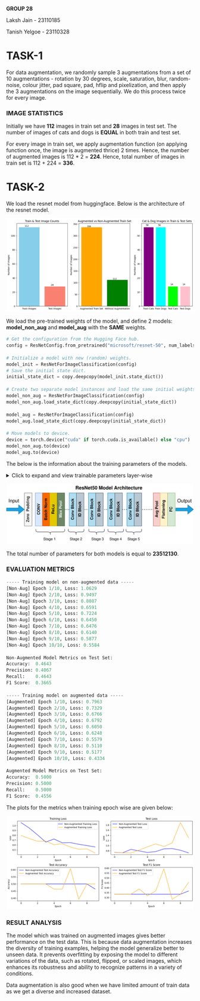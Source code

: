 **GROUP 28**

Laksh Jain - 23110185

Tanish Yelgoe - 23110328

# TASK-1

For data augmentation, we randomly sample 3 augmentations from a set of 10 augmentations - rotation by 30 degrees, scale, saturation, blur, random-noise, colour jitter, pad square, pad, hflip and pixelization, and then apply the 3 augmentations on the image sequentially. We do this process twice for every image.

### IMAGE STATISTICS

Initially we have **112** images in train set and **28** images in test set. The number of images of cats and dogs is **EQUAL** in both train and test set.

For every image in train set, we apply augmentation function (on applying function once, the image is augmented thrice) 2 times. Hence, the number of augmented images is 112 * 2 = **224**. Hence, total number of images in train set is 112 + 224 = **336**.

# TASK-2

We load the resnet model from huggingface. Below is the architecture of the resnet model.

![image-2.png](images/image_stats.png)

We load the pre-trained weights of the model, and define 2 models: **model_non_aug** and **model_aug** with the **SAME** weights.

```python
# Get the configuration from the Hugging Face hub.
config = ResNetConfig.from_pretrained("microsoft/resnet-50", num_labels=num_classes)

# Initialize a model with new (random) weights.
model_init = ResNetForImageClassification(config)
# Save the initial state dict.
initial_state_dict = copy.deepcopy(model_init.state_dict())

# Create two separate model instances and load the same initial weights.
model_non_aug = ResNetForImageClassification(config)
model_non_aug.load_state_dict(copy.deepcopy(initial_state_dict))

model_aug = ResNetForImageClassification(config)
model_aug.load_state_dict(copy.deepcopy(initial_state_dict))

# Move models to device.
device = torch.device("cuda" if torch.cuda.is_available() else "cpu")
model_non_aug.to(device)
model_aug.to(device)

```
The below is the information about the training parameters of the models.

<details>
<summary>Click to expand and view trainable parameters layer-wise</summary>
Layer: resnet.embedder.embedder.convolution.weight | Size: torch.Size([64, 3, 7, 7]) | Requires Grad: True
Layer: resnet.embedder.embedder.normalization.weight | Size: torch.Size([64]) | Requires Grad: True
Layer: resnet.embedder.embedder.normalization.bias | Size: torch.Size([64]) | Requires Grad: True
Layer: resnet.encoder.stages.0.layers.0.shortcut.convolution.weight | Size: torch.Size([256, 64, 1, 1]) | Requires Grad: True
Layer: resnet.encoder.stages.0.layers.0.shortcut.normalization.weight | Size: torch.Size([256]) | Requires Grad: True
Layer: resnet.encoder.stages.0.layers.0.shortcut.normalization.bias | Size: torch.Size([256]) | Requires Grad: True
Layer: resnet.encoder.stages.0.layers.0.layer.0.convolution.weight | Size: torch.Size([64, 64, 1, 1]) | Requires Grad: True
Layer: resnet.encoder.stages.0.layers.0.layer.0.normalization.weight | Size: torch.Size([64]) | Requires Grad: True
Layer: resnet.encoder.stages.0.layers.0.layer.0.normalization.bias | Size: torch.Size([64]) | Requires Grad: True
Layer: resnet.encoder.stages.0.layers.0.layer.1.convolution.weight | Size: torch.Size([64, 64, 3, 3]) | Requires Grad: True
Layer: resnet.encoder.stages.0.layers.0.layer.1.normalization.weight | Size: torch.Size([64]) | Requires Grad: True
Layer: resnet.encoder.stages.0.layers.0.layer.1.normalization.bias | Size: torch.Size([64]) | Requires Grad: True
Layer: resnet.encoder.stages.0.layers.0.layer.2.convolution.weight | Size: torch.Size([256, 64, 1, 1]) | Requires Grad: True
Layer: resnet.encoder.stages.0.layers.0.layer.2.normalization.weight | Size: torch.Size([256]) | Requires Grad: True
Layer: resnet.encoder.stages.0.layers.0.layer.2.normalization.bias | Size: torch.Size([256]) | Requires Grad: True
Layer: resnet.encoder.stages.0.layers.1.layer.0.convolution.weight | Size: torch.Size([64, 256, 1, 1]) | Requires Grad: True
Layer: resnet.encoder.stages.0.layers.1.layer.0.normalization.weight | Size: torch.Size([64]) | Requires Grad: True
Layer: resnet.encoder.stages.0.layers.1.layer.0.normalization.bias | Size: torch.Size([64]) | Requires Grad: True
Layer: resnet.encoder.stages.0.layers.1.layer.1.convolution.weight | Size: torch.Size([64, 64, 3, 3]) | Requires Grad: True
Layer: resnet.encoder.stages.0.layers.1.layer.1.normalization.weight | Size: torch.Size([64]) | Requires Grad: True
Layer: resnet.encoder.stages.0.layers.1.layer.1.normalization.bias | Size: torch.Size([64]) | Requires Grad: True
Layer: resnet.encoder.stages.0.layers.1.layer.2.convolution.weight | Size: torch.Size([256, 64, 1, 1]) | Requires Grad: True
Layer: resnet.encoder.stages.0.layers.1.layer.2.normalization.weight | Size: torch.Size([256]) | Requires Grad: True
Layer: resnet.encoder.stages.0.layers.1.layer.2.normalization.bias | Size: torch.Size([256]) | Requires Grad: True
Layer: resnet.encoder.stages.0.layers.2.layer.0.convolution.weight | Size: torch.Size([64, 256, 1, 1]) | Requires Grad: True
Layer: resnet.encoder.stages.0.layers.2.layer.0.normalization.weight | Size: torch.Size([64]) | Requires Grad: True
Layer: resnet.encoder.stages.0.layers.2.layer.0.normalization.bias | Size: torch.Size([64]) | Requires Grad: True
Layer: resnet.encoder.stages.0.layers.2.layer.1.convolution.weight | Size: torch.Size([64, 64, 3, 3]) | Requires Grad: True
Layer: resnet.encoder.stages.0.layers.2.layer.1.normalization.weight | Size: torch.Size([64]) | Requires Grad: True
Layer: resnet.encoder.stages.0.layers.2.layer.1.normalization.bias | Size: torch.Size([64]) | Requires Grad: True
Layer: resnet.encoder.stages.0.layers.2.layer.2.convolution.weight | Size: torch.Size([256, 64, 1, 1]) | Requires Grad: True
Layer: resnet.encoder.stages.0.layers.2.layer.2.normalization.weight | Size: torch.Size([256]) | Requires Grad: True
Layer: resnet.encoder.stages.0.layers.2.layer.2.normalization.bias | Size: torch.Size([256]) | Requires Grad: True
Layer: resnet.encoder.stages.1.layers.0.shortcut.convolution.weight | Size: torch.Size([512, 256, 1, 1]) | Requires Grad: True
Layer: resnet.encoder.stages.1.layers.0.shortcut.normalization.weight | Size: torch.Size([512]) | Requires Grad: True
Layer: resnet.encoder.stages.1.layers.0.shortcut.normalization.bias | Size: torch.Size([512]) | Requires Grad: True
Layer: resnet.encoder.stages.1.layers.0.layer.0.convolution.weight | Size: torch.Size([128, 256, 1, 1]) | Requires Grad: True
Layer: resnet.encoder.stages.1.layers.0.layer.0.normalization.weight | Size: torch.Size([128]) | Requires Grad: True
Layer: resnet.encoder.stages.1.layers.0.layer.0.normalization.bias | Size: torch.Size([128]) | Requires Grad: True
Layer: resnet.encoder.stages.1.layers.0.layer.1.convolution.weight | Size: torch.Size([128, 128, 3, 3]) | Requires Grad: True
Layer: resnet.encoder.stages.1.layers.0.layer.1.normalization.weight | Size: torch.Size([128]) | Requires Grad: True
Layer: resnet.encoder.stages.1.layers.0.layer.1.normalization.bias | Size: torch.Size([128]) | Requires Grad: True
Layer: resnet.encoder.stages.1.layers.0.layer.2.convolution.weight | Size: torch.Size([512, 128, 1, 1]) | Requires Grad: True
Layer: resnet.encoder.stages.1.layers.0.layer.2.normalization.weight | Size: torch.Size([512]) | Requires Grad: True
Layer: resnet.encoder.stages.1.layers.0.layer.2.normalization.bias | Size: torch.Size([512]) | Requires Grad: True
Layer: resnet.encoder.stages.1.layers.1.layer.0.convolution.weight | Size: torch.Size([128, 512, 1, 1]) | Requires Grad: True
Layer: resnet.encoder.stages.1.layers.1.layer.0.normalization.weight | Size: torch.Size([128]) | Requires Grad: True
Layer: resnet.encoder.stages.1.layers.1.layer.0.normalization.bias | Size: torch.Size([128]) | Requires Grad: True
Layer: resnet.encoder.stages.1.layers.1.layer.1.convolution.weight | Size: torch.Size([128, 128, 3, 3]) | Requires Grad: True
Layer: resnet.encoder.stages.1.layers.1.layer.1.normalization.weight | Size: torch.Size([128]) | Requires Grad: True
Layer: resnet.encoder.stages.1.layers.1.layer.1.normalization.bias | Size: torch.Size([128]) | Requires Grad: True
Layer: resnet.encoder.stages.1.layers.1.layer.2.convolution.weight | Size: torch.Size([512, 128, 1, 1]) | Requires Grad: True
Layer: resnet.encoder.stages.1.layers.1.layer.2.normalization.weight | Size: torch.Size([512]) | Requires Grad: True
Layer: resnet.encoder.stages.1.layers.1.layer.2.normalization.bias | Size: torch.Size([512]) | Requires Grad: True
Layer: resnet.encoder.stages.1.layers.2.layer.0.convolution.weight | Size: torch.Size([128, 512, 1, 1]) | Requires Grad: True
Layer: resnet.encoder.stages.1.layers.2.layer.0.normalization.weight | Size: torch.Size([128]) | Requires Grad: True
Layer: resnet.encoder.stages.1.layers.2.layer.0.normalization.bias | Size: torch.Size([128]) | Requires Grad: True
Layer: resnet.encoder.stages.1.layers.2.layer.1.convolution.weight | Size: torch.Size([128, 128, 3, 3]) | Requires Grad: True
Layer: resnet.encoder.stages.1.layers.2.layer.1.normalization.weight | Size: torch.Size([128]) | Requires Grad: True
Layer: resnet.encoder.stages.1.layers.2.layer.1.normalization.bias | Size: torch.Size([128]) | Requires Grad: True
Layer: resnet.encoder.stages.1.layers.2.layer.2.convolution.weight | Size: torch.Size([512, 128, 1, 1]) | Requires Grad: True
Layer: resnet.encoder.stages.1.layers.2.layer.2.normalization.weight | Size: torch.Size([512]) | Requires Grad: True
Layer: resnet.encoder.stages.1.layers.2.layer.2.normalization.bias | Size: torch.Size([512]) | Requires Grad: True
Layer: resnet.encoder.stages.1.layers.3.layer.0.convolution.weight | Size: torch.Size([128, 512, 1, 1]) | Requires Grad: True
Layer: resnet.encoder.stages.1.layers.3.layer.0.normalization.weight | Size: torch.Size([128]) | Requires Grad: True
Layer: resnet.encoder.stages.1.layers.3.layer.0.normalization.bias | Size: torch.Size([128]) | Requires Grad: True
Layer: resnet.encoder.stages.1.layers.3.layer.1.convolution.weight | Size: torch.Size([128, 128, 3, 3]) | Requires Grad: True
Layer: resnet.encoder.stages.1.layers.3.layer.1.normalization.weight | Size: torch.Size([128]) | Requires Grad: True
Layer: resnet.encoder.stages.1.layers.3.layer.1.normalization.bias | Size: torch.Size([128]) | Requires Grad: True
Layer: resnet.encoder.stages.1.layers.3.layer.2.convolution.weight | Size: torch.Size([512, 128, 1, 1]) | Requires Grad: True
Layer: resnet.encoder.stages.1.layers.3.layer.2.normalization.weight | Size: torch.Size([512]) | Requires Grad: True
Layer: resnet.encoder.stages.1.layers.3.layer.2.normalization.bias | Size: torch.Size([512]) | Requires Grad: True
Layer: resnet.encoder.stages.2.layers.0.shortcut.convolution.weight | Size: torch.Size([1024, 512, 1, 1]) | Requires Grad: True
Layer: resnet.encoder.stages.2.layers.0.shortcut.normalization.weight | Size: torch.Size([1024]) | Requires Grad: True
Layer: resnet.encoder.stages.2.layers.0.shortcut.normalization.bias | Size: torch.Size([1024]) | Requires Grad: True
Layer: resnet.encoder.stages.2.layers.0.layer.0.convolution.weight | Size: torch.Size([256, 512, 1, 1]) | Requires Grad: True
Layer: resnet.encoder.stages.2.layers.0.layer.0.normalization.weight | Size: torch.Size([256]) | Requires Grad: True
Layer: resnet.encoder.stages.2.layers.0.layer.0.normalization.bias | Size: torch.Size([256]) | Requires Grad: True
Layer: resnet.encoder.stages.2.layers.0.layer.1.convolution.weight | Size: torch.Size([256, 256, 3, 3]) | Requires Grad: True
Layer: resnet.encoder.stages.2.layers.0.layer.1.normalization.weight | Size: torch.Size([256]) | Requires Grad: True
Layer: resnet.encoder.stages.2.layers.0.layer.1.normalization.bias | Size: torch.Size([256]) | Requires Grad: True
Layer: resnet.encoder.stages.2.layers.0.layer.2.convolution.weight | Size: torch.Size([1024, 256, 1, 1]) | Requires Grad: True
Layer: resnet.encoder.stages.2.layers.0.layer.2.normalization.weight | Size: torch.Size([1024]) | Requires Grad: True
Layer: resnet.encoder.stages.2.layers.0.layer.2.normalization.bias | Size: torch.Size([1024]) | Requires Grad: True
Layer: resnet.encoder.stages.2.layers.1.layer.0.convolution.weight | Size: torch.Size([256, 1024, 1, 1]) | Requires Grad: True
Layer: resnet.encoder.stages.2.layers.1.layer.0.normalization.weight | Size: torch.Size([256]) | Requires Grad: True
Layer: resnet.encoder.stages.2.layers.1.layer.0.normalization.bias | Size: torch.Size([256]) | Requires Grad: True
Layer: resnet.encoder.stages.2.layers.1.layer.1.convolution.weight | Size: torch.Size([256, 256, 3, 3]) | Requires Grad: True
Layer: resnet.encoder.stages.2.layers.1.layer.1.normalization.weight | Size: torch.Size([256]) | Requires Grad: True
Layer: resnet.encoder.stages.2.layers.1.layer.1.normalization.bias | Size: torch.Size([256]) | Requires Grad: True
Layer: resnet.encoder.stages.2.layers.1.layer.2.convolution.weight | Size: torch.Size([1024, 256, 1, 1]) | Requires Grad: True
Layer: resnet.encoder.stages.2.layers.1.layer.2.normalization.weight | Size: torch.Size([1024]) | Requires Grad: True
Layer: resnet.encoder.stages.2.layers.1.layer.2.normalization.bias | Size: torch.Size([1024]) | Requires Grad: True
Layer: resnet.encoder.stages.2.layers.2.layer.0.convolution.weight | Size: torch.Size([256, 1024, 1, 1]) | Requires Grad: True
Layer: resnet.encoder.stages.2.layers.2.layer.0.normalization.weight | Size: torch.Size([256]) | Requires Grad: True
Layer: resnet.encoder.stages.2.layers.2.layer.0.normalization.bias | Size: torch.Size([256]) | Requires Grad: True
Layer: resnet.encoder.stages.2.layers.2.layer.1.convolution.weight | Size: torch.Size([256, 256, 3, 3]) | Requires Grad: True
Layer: resnet.encoder.stages.2.layers.2.layer.1.normalization.weight | Size: torch.Size([256]) | Requires Grad: True
Layer: resnet.encoder.stages.2.layers.2.layer.1.normalization.bias | Size: torch.Size([256]) | Requires Grad: True
Layer: resnet.encoder.stages.2.layers.2.layer.2.convolution.weight | Size: torch.Size([1024, 256, 1, 1]) | Requires Grad: True
Layer: resnet.encoder.stages.2.layers.2.layer.2.normalization.weight | Size: torch.Size([1024]) | Requires Grad: True
Layer: resnet.encoder.stages.2.layers.2.layer.2.normalization.bias | Size: torch.Size([1024]) | Requires Grad: True
Layer: resnet.encoder.stages.2.layers.3.layer.0.convolution.weight | Size: torch.Size([256, 1024, 1, 1]) | Requires Grad: True
Layer: resnet.encoder.stages.2.layers.3.layer.0.normalization.weight | Size: torch.Size([256]) | Requires Grad: True
Layer: resnet.encoder.stages.2.layers.3.layer.0.normalization.bias | Size: torch.Size([256]) | Requires Grad: True
Layer: resnet.encoder.stages.2.layers.3.layer.1.convolution.weight | Size: torch.Size([256, 256, 3, 3]) | Requires Grad: True
Layer: resnet.encoder.stages.2.layers.3.layer.1.normalization.weight | Size: torch.Size([256]) | Requires Grad: True
Layer: resnet.encoder.stages.2.layers.3.layer.1.normalization.bias | Size: torch.Size([256]) | Requires Grad: True
Layer: resnet.encoder.stages.2.layers.3.layer.2.convolution.weight | Size: torch.Size([1024, 256, 1, 1]) | Requires Grad: True
Layer: resnet.encoder.stages.2.layers.3.layer.2.normalization.weight | Size: torch.Size([1024]) | Requires Grad: True
Layer: resnet.encoder.stages.2.layers.3.layer.2.normalization.bias | Size: torch.Size([1024]) | Requires Grad: True
Layer: resnet.encoder.stages.2.layers.4.layer.0.convolution.weight | Size: torch.Size([256, 1024, 1, 1]) | Requires Grad: True
Layer: resnet.encoder.stages.2.layers.4.layer.0.normalization.weight | Size: torch.Size([256]) | Requires Grad: True
Layer: resnet.encoder.stages.2.layers.4.layer.0.normalization.bias | Size: torch.Size([256]) | Requires Grad: True
Layer: resnet.encoder.stages.2.layers.4.layer.1.convolution.weight | Size: torch.Size([256, 256, 3, 3]) | Requires Grad: True
Layer: resnet.encoder.stages.2.layers.4.layer.1.normalization.weight | Size: torch.Size([256]) | Requires Grad: True
Layer: resnet.encoder.stages.2.layers.4.layer.1.normalization.bias | Size: torch.Size([256]) | Requires Grad: True
Layer: resnet.encoder.stages.2.layers.4.layer.2.convolution.weight | Size: torch.Size([1024, 256, 1, 1]) | Requires Grad: True
Layer: resnet.encoder.stages.2.layers.4.layer.2.normalization.weight | Size: torch.Size([1024]) | Requires Grad: True
Layer: resnet.encoder.stages.2.layers.4.layer.2.normalization.bias | Size: torch.Size([1024]) | Requires Grad: True
Layer: resnet.encoder.stages.2.layers.5.layer.0.convolution.weight | Size: torch.Size([256, 1024, 1, 1]) | Requires Grad: True
Layer: resnet.encoder.stages.2.layers.5.layer.0.normalization.weight | Size: torch.Size([256]) | Requires Grad: True
Layer: resnet.encoder.stages.2.layers.5.layer.0.normalization.bias | Size: torch.Size([256]) | Requires Grad: True
Layer: resnet.encoder.stages.2.layers.5.layer.1.convolution.weight | Size: torch.Size([256, 256, 3, 3]) | Requires Grad: True
Layer: resnet.encoder.stages.2.layers.5.layer.1.normalization.weight | Size: torch.Size([256]) | Requires Grad: True
Layer: resnet.encoder.stages.2.layers.5.layer.1.normalization.bias | Size: torch.Size([256]) | Requires Grad: True
Layer: resnet.encoder.stages.2.layers.5.layer.2.convolution.weight | Size: torch.Size([1024, 256, 1, 1]) | Requires Grad: True
Layer: resnet.encoder.stages.2.layers.5.layer.2.normalization.weight | Size: torch.Size([1024]) | Requires Grad: True
Layer: resnet.encoder.stages.2.layers.5.layer.2.normalization.bias | Size: torch.Size([1024]) | Requires Grad: True
Layer: resnet.encoder.stages.3.layers.0.shortcut.convolution.weight | Size: torch.Size([2048, 1024, 1, 1]) | Requires Grad: True
Layer: resnet.encoder.stages.3.layers.0.shortcut.normalization.weight | Size: torch.Size([2048]) | Requires Grad: True
Layer: resnet.encoder.stages.3.layers.0.shortcut.normalization.bias | Size: torch.Size([2048]) | Requires Grad: True
Layer: resnet.encoder.stages.3.layers.0.layer.0.convolution.weight | Size: torch.Size([512, 1024, 1, 1]) | Requires Grad: True
Layer: resnet.encoder.stages.3.layers.0.layer.0.normalization.weight | Size: torch.Size([512]) | Requires Grad: True
Layer: resnet.encoder.stages.3.layers.0.layer.0.normalization.bias | Size: torch.Size([512]) | Requires Grad: True
Layer: resnet.encoder.stages.3.layers.0.layer.1.convolution.weight | Size: torch.Size([512, 512, 3, 3]) | Requires Grad: True
Layer: resnet.encoder.stages.3.layers.0.layer.1.normalization.weight | Size: torch.Size([512]) | Requires Grad: True
Layer: resnet.encoder.stages.3.layers.0.layer.1.normalization.bias | Size: torch.Size([512]) | Requires Grad: True
Layer: resnet.encoder.stages.3.layers.0.layer.2.convolution.weight | Size: torch.Size([2048, 512, 1, 1]) | Requires Grad: True
Layer: resnet.encoder.stages.3.layers.0.layer.2.normalization.weight | Size: torch.Size([2048]) | Requires Grad: True
Layer: resnet.encoder.stages.3.layers.0.layer.2.normalization.bias | Size: torch.Size([2048]) | Requires Grad: True
Layer: resnet.encoder.stages.3.layers.1.layer.0.convolution.weight | Size: torch.Size([512, 2048, 1, 1]) | Requires Grad: True
Layer: resnet.encoder.stages.3.layers.1.layer.0.normalization.weight | Size: torch.Size([512]) | Requires Grad: True
Layer: resnet.encoder.stages.3.layers.1.layer.0.normalization.bias | Size: torch.Size([512]) | Requires Grad: True
Layer: resnet.encoder.stages.3.layers.1.layer.1.convolution.weight | Size: torch.Size([512, 512, 3, 3]) | Requires Grad: True
Layer: resnet.encoder.stages.3.layers.1.layer.1.normalization.weight | Size: torch.Size([512]) | Requires Grad: True
Layer: resnet.encoder.stages.3.layers.1.layer.1.normalization.bias | Size: torch.Size([512]) | Requires Grad: True
Layer: resnet.encoder.stages.3.layers.1.layer.2.convolution.weight | Size: torch.Size([2048, 512, 1, 1]) | Requires Grad: True
Layer: resnet.encoder.stages.3.layers.1.layer.2.normalization.weight | Size: torch.Size([2048]) | Requires Grad: True
Layer: resnet.encoder.stages.3.layers.1.layer.2.normalization.bias | Size: torch.Size([2048]) | Requires Grad: True
Layer: resnet.encoder.stages.3.layers.2.layer.0.convolution.weight | Size: torch.Size([512, 2048, 1, 1]) | Requires Grad: True
Layer: resnet.encoder.stages.3.layers.2.layer.0.normalization.weight | Size: torch.Size([512]) | Requires Grad: True
Layer: resnet.encoder.stages.3.layers.2.layer.0.normalization.bias | Size: torch.Size([512]) | Requires Grad: True
Layer: resnet.encoder.stages.3.layers.2.layer.1.convolution.weight | Size: torch.Size([512, 512, 3, 3]) | Requires Grad: True
Layer: resnet.encoder.stages.3.layers.2.layer.1.normalization.weight | Size: torch.Size([512]) | Requires Grad: True
Layer: resnet.encoder.stages.3.layers.2.layer.1.normalization.bias | Size: torch.Size([512]) | Requires Grad: True
Layer: resnet.encoder.stages.3.layers.2.layer.2.convolution.weight | Size: torch.Size([2048, 512, 1, 1]) | Requires Grad: True
Layer: resnet.encoder.stages.3.layers.2.layer.2.normalization.weight | Size: torch.Size([2048]) | Requires Grad: True
Layer: resnet.encoder.stages.3.layers.2.layer.2.normalization.bias | Size: torch.Size([2048]) | Requires Grad: True
Layer: classifier.1.weight | Size: torch.Size([2, 2048]) | Requires Grad: True
Layer: classifier.1.bias | Size: torch.Size([2]) | Requires Grad: True
</details>

![image-2.png](images/resnet-arch.png)


The total number of parameters for both models is equal to **23512130**.

### EVALUATION METRICS

```python
----- Training model on non-augmented data -----
[Non-Aug] Epoch 1/10, Loss: 1.0629
[Non-Aug] Epoch 2/10, Loss: 0.9497
[Non-Aug] Epoch 3/10, Loss: 0.8087
[Non-Aug] Epoch 4/10, Loss: 0.6591
[Non-Aug] Epoch 5/10, Loss: 0.7224
[Non-Aug] Epoch 6/10, Loss: 0.6450
[Non-Aug] Epoch 7/10, Loss: 0.6476
[Non-Aug] Epoch 8/10, Loss: 0.6140
[Non-Aug] Epoch 9/10, Loss: 0.5877
[Non-Aug] Epoch 10/10, Loss: 0.5584

Non-Augmented Model Metrics on Test Set:
Accuracy:  0.4643
Precision: 0.4067
Recall:    0.4643
F1 Score:  0.3665

----- Training model on augmented data -----
[Augmented] Epoch 1/10, Loss: 0.7963
[Augmented] Epoch 2/10, Loss: 0.7329
[Augmented] Epoch 3/10, Loss: 0.6766
[Augmented] Epoch 4/10, Loss: 0.6792
[Augmented] Epoch 5/10, Loss: 0.6050
[Augmented] Epoch 6/10, Loss: 0.6248
[Augmented] Epoch 7/10, Loss: 0.5579
[Augmented] Epoch 8/10, Loss: 0.5110
[Augmented] Epoch 9/10, Loss: 0.5177
[Augmented] Epoch 10/10, Loss: 0.4334

Augmented Model Metrics on Test Set:
Accuracy:  0.5000
Precision: 0.5000
Recall:    0.5000
F1 Score:  0.4556
```

The plots for the metrics when training epoch wise are given below:

![image-2.png](images/eval_metrics.png)

### RESULT ANALYSIS

The model which was trained on augmented images gives better performance on the test data. This is because data augmentation increases the diversity of training examples, helping the model generalize better to unseen data. It prevents overfitting by exposing the model to different variations of the data, such as rotated, flipped, or scaled images, which enhances its robustness and ability to recognize patterns in a variety of conditions.

Data augmentation is also good when we have limited amount of train data as we get a diverse and increased dataset.
